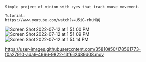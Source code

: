 ```
Simple project of minion with eyes that track mouse movement.
```
```
Tutorial:
https://www.youtube.com/watch?v=U5iG-rhuMQQ
```

![Screen Shot 2022-07-12 at 1 54 00 PM](https://user-images.githubusercontent.com/35810850/178561811-eeb1fe76-8ac9-4d2e-9fe2-d8690db78ea2.png)
![Screen Shot 2022-07-12 at 1 54 09 PM](https://user-images.githubusercontent.com/35810850/178561815-56805efa-5a18-44de-943b-b9dab05df1e6.png)
![Screen Shot 2022-07-12 at 1 54 14 PM](https://user-images.githubusercontent.com/35810850/178561817-c77a7260-d07d-43a5-8eed-e88b233c79a7.png)

https://user-images.githubusercontent.com/35810850/178561773-f0a27910-ada9-4966-9822-13f662489d08.mov

